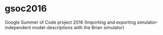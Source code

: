 # gsoc2016
Google Summer of Code project 2016 (Importing and exporting simulator-independent model-descriptions with the Brian simulator)
